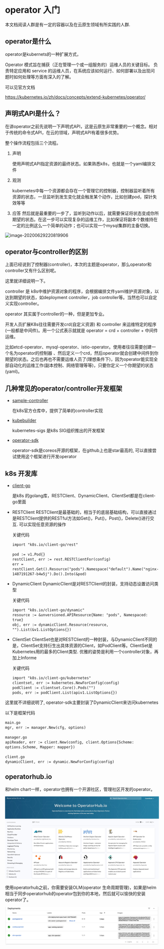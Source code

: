 

# operator 入门

本文档阅读人群是有一定的容器以及在云原生领域有所实践的人群.



## operator是什么

operator是kubernets的一种扩展方式，

Operator 模式旨在捕获（正在管理一个或一组服务的）运维人员的关键目标。 负责特定应用和 service 的运维人员，在系统应该如何运行、如何部署以及出现问题时如何处理等方面有深入的了解。

可以见官方文档

https://kubernetes.io/zh/docs/concepts/extend-kubernetes/operator/

## 声明式API是什么？

在讲operator之前先说明一下声明式API，这是云原生非常重要的一个概念。相对于传统的命令式API，在云的领域，声明式API有着很多优势。

整个操作流程包括三个流程。

1. 声明

   使用声明式API指定资源的最终状态。如果熟悉k8s，也就是一个yaml编排文件

2. 观测

   kubernetes中每一个资源都会存在一个管理它的控制器，控制器监听着所有资源的状态，一旦监听到发生变化就会触发某个动作，比如创建pod，探针失效等等

3. 应答
  然后就是最重要的一步了，监听到动作以后，就需要保证将状态变成你所期望的状态。在这一步可以实现复杂的运维工作，比如保证将副本个数维持在一定的比例这么一个简单的动作；也可以实现一个mysql集群的主备切换。







![image-20200629220819906](/Users/shenkonghui/code/github/operator-sdk-best-practices/.assets/image-20200629220819906.png)

## operator与controller的区别

上面已经说到了控制器(controller)，本次的主题是operator，那么operator和controller又有什么区别呢。

这里就详细说明一下。



controller 是 k8s中维护资源对象的程序，会根据编排文件yaml维护资源对象，以达到期望的状态，如deployment controller，job controller等。当然也可以自定义实现controller。



operator 其实属于controller的一种，但是更加专业。

开发人员扩展K8s往往需要开发crd(自定义资源) 和 controller 来运维特定的程序(一般都是中间件)。用一个公式表示就就是 operator = crd + controller + 中间件运维。

比如etcd-operator、mysql-operator、istio-operator。使用者往往需要创建一个名为operator的控制器 、然后定义一个crd，然后operator就会创建中间件到你期望的状态。之后也再也不需要运维人员了(理想条件下)，因为operator能实现全部自动化的运维工作(副本控制、网络管理等等)，只要你定义一个你期望的状态(yaml)。





## 几种常见的operator/controller开发框架



- [sample-controller](https://github.com/kubernetes/sample-controller)

  在k8s官方仓库中，提供了简单的controller实现

- [kubebuilder](https://github.com/kubernetes-sigs/kubebuilder)

  kubernetes-sigs 是k8s SIG组织推出的开发框架

- [operator-sdk](https://github.com/operator-framework/operator-sdk)

  operator-sdk是coreos开源的框架，在github上也是star最高的, 可以直接尝试使用这个框架进行开发operator



## k8s 开发库

- [client-go](https://github.com/kubernetes/client-go)

  是k8s 的golang库，RESTClient、DynamicClient、ClientSet都是在client-go里面

- RESTClient
  RESTClient是最基础的，相当于的底层基础结构，可以直接通过 是RESTClient提供的RESTful方法如Get()，Put()，Post()，Delete()进行交互. 可以实现任意资源的操作

  关键代码

  ```
  import "k8s.io/client-go/rest"
  
  pod := v1.Pod{}
  restClient, err := rest.RESTClientFor(config)
  err = restClient.Get().Resource("pods").Namespace("default").Name("nginx-1487191267-b4w5j").Do().Into(&pod)
  ```

- DynamicClient
  DynamicClient是对RESTClient的封装，支持动态设置访问类型

  关键代码

  ```
  import "k8s.io/client-go/dynamic"
  resource := &unversioned.APIResource{Name: "pods", Namespaced: true}
  obj, err := dynamicClient.Resource(resource, "").List(&v1.ListOptions{})
  ```

- ClientSet
    ClientSet也是对RESTClient的一种封装，与DynamicClient不同的是，ClientSet支持衍生出具体资源的Client，如PodClient等。ClientSet是Kubernetes用的最多的Client类型. 优雅的姿势是利用一个controller对象，再加上Informe
    
    关键代码
    
    ```
    import "k8s.io/client-go/kubernetes"
    clientset, err := kubernetes.NewForConfig(config)
    podClient := clientset.Core().Pods("")
    pods, err := podClient.List(apiv1.ListOptions{})
    ```
    
    

这里就不详细说明了, operator-sdk主要封装了DynamicClient来访问kubernetes

以下是框架代码

```
main.go
mgr, err := manager.New(cfg, options)

manager.go
apiReader, err := client.New(config, client.Options{Scheme: options.Scheme, Mapper: mapper})
	
client.go
dynamicClient, err := dynamic.NewForConfig(config)
```



## operatorhub.io

和helm chart一样，operator也拥有一个开源社区，管理社区开发的operator。

![image-20200624100619497](.assets/image-20200624100619497.png)



使用operatorhub之前，你需要安装OLM(operator 生命周期管理)，如果是helm相当于同步operatorhub的operator包到你的本地，然后就可以愉快的安装operator了。

![image-20200624123611319](.assets/image-20200624123611319.png)


